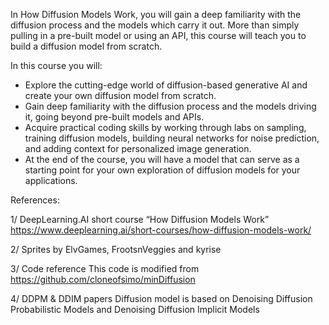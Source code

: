 In How Diffusion Models Work, you will gain a deep familiarity with the diffusion process and the models which carry it out. More than simply pulling in a pre-built model or using an API, this course will teach you to build a diffusion model from scratch.

In this course you will:

- Explore the cutting-edge world of diffusion-based generative AI and create your own diffusion model from scratch.
- Gain deep familiarity with the diffusion process and the models driving it, going beyond pre-built models and APIs.
- Acquire practical coding skills by working through labs on sampling, training diffusion models, building neural networks for noise prediction, and adding context for personalized image generation.
- At the end of the course, you will have a model that can serve as a starting point for your own exploration of diffusion models for your applications.

References:

1/ DeepLearning.AI short course “How Diffusion Models Work”
https://www.deeplearning.ai/short-courses/how-diffusion-models-work/

2/ Sprites by ElvGames, FrootsnVeggies and kyrise

3/ Code reference
This code is modified from https://github.com/cloneofsimo/minDiffusion

4/ DDPM & DDIM papers
Diffusion model is based on Denoising Diffusion Probabilistic Models and Denoising Diffusion Implicit Models

